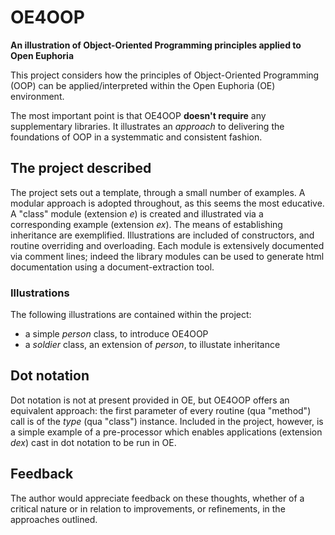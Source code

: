 # OE4OOP

**An illustration of Object-Oriented Programming principles applied to Open Euphoria**

This project considers how the principles of Object-Oriented Programming (OOP) can be applied/interpreted within the Open Euphoria (OE) environment.

The most important point is that OE4OOP **doesn't require** any supplementary libraries. It illustrates an *approach* to delivering the foundations of OOP in a systemmatic and consistent fashion.

## The project described

The project sets out a template, through a small number of examples. A modular approach is adopted throughout, as this seems the most educative. A "class" module (extension *e*) is created and illustrated via a corresponding example (extension *ex*). The means of establishing inheritance are exemplified. Illustrations are included of constructors, and routine overriding and overloading. Each module is
extensively documented via comment lines; indeed the library modules can be used to generate html documentation using a document-extraction tool.

### Illustrations

The following illustrations are contained within the project:

* a simple *person* class, to introduce OE4OOP
* a *soldier* class, an extension of *person*, to illustate inheritance

## Dot notation

Dot notation is not at present provided in OE, but OE4OOP offers an equivalent approach: the first parameter of every routine (qua "method") call is of the *type* (qua "class") instance. Included in the project, however, is a simple example of a pre-processor which enables applications (extension *dex*) cast in dot notation to be run in OE.

## Feedback

The author would appreciate feedback on these thoughts, whether of a critical nature or in relation to improvements, or refinements, in the approaches outlined.

